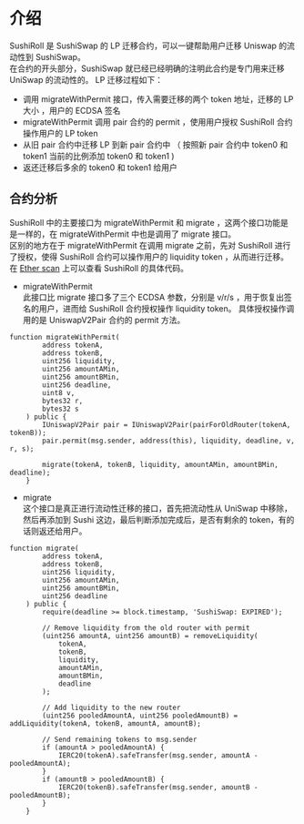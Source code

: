 # 介绍  
SushiRoll 是 SushiSwap 的 LP 迁移合约，可以一键帮助用户迁移 Uniswap 的流动性到 SushiSwap。   
在合约的开头部分，SushiSwap 就已经已经明确的注明此合约是专门用来迁移 UniSwap 的流动性的。
LP 迁移过程如下：  
- 调用 migrateWithPermit 接口，传入需要迁移的两个 token 地址，迁移的 LP 大小 ，用户的 ECDSA 签名    
- migrateWithPermit 调用 pair 合约的 permit ，使用用户授权 SushiRoll 合约操作用户的 LP token      
-  从旧 pair 合约中迁移 LP 到新 pair 合约中 （ 按照新 pair 合约中 token0 和 token1 当前的比例添加 token0 和 token1 )  
- 返还迁移后多余的 token0 和 token1 给用户   


## 合约分析  
SushiRoll 中的主要接口为  migrateWithPermit 和 migrate ，这两个接口功能是是一样的，在 migrateWithPermit 中也是调用了 migrate 接口。  
区别的地方在于 migrateWithPermit 在调用 migrate 之前，先对 SushiRoll 进行了授权，使得 SushiRoll 合约可以操作用户的 liquidity token ，从而进行迁移。 
在 [Ether scan](https://etherscan.io/address/0x14b2075e6d5993ae10df843f9979296f4b6100c6#code ) 上可以查看 SushiRoll 的具体代码。  


- migrateWithPermit  
此接口比 migrate 接口多了三个 ECDSA 参数，分别是 v/r/s ，用于恢复出签名的用户，进而给 SushiRoll 合约授权操作 liquidity token。 
具体授权操作调用的是 UniswapV2Pair 合约的 permit 方法。

```solidity
function migrateWithPermit(
        address tokenA,
        address tokenB,
        uint256 liquidity,
        uint256 amountAMin,
        uint256 amountBMin,
        uint256 deadline,
        uint8 v,
        bytes32 r,
        bytes32 s
    ) public {
        IUniswapV2Pair pair = IUniswapV2Pair(pairForOldRouter(tokenA, tokenB));
        pair.permit(msg.sender, address(this), liquidity, deadline, v, r, s);

        migrate(tokenA, tokenB, liquidity, amountAMin, amountBMin, deadline);
    }
```

- migrate  
这个接口是真正进行流动性迁移的接口，首先把流动性从 UniSwap 中移除，然后再添加到 Sushi 这边，最后判断添加完成后，是否有剩余的 token，有的话则返还给用户。
```solidity
function migrate(
        address tokenA,
        address tokenB,
        uint256 liquidity,
        uint256 amountAMin,
        uint256 amountBMin,
        uint256 deadline
    ) public {
        require(deadline >= block.timestamp, 'SushiSwap: EXPIRED');

        // Remove liquidity from the old router with permit
        (uint256 amountA, uint256 amountB) = removeLiquidity(
            tokenA,
            tokenB,
            liquidity,
            amountAMin,
            amountBMin,
            deadline
        );

        // Add liquidity to the new router
        (uint256 pooledAmountA, uint256 pooledAmountB) = addLiquidity(tokenA, tokenB, amountA, amountB);

        // Send remaining tokens to msg.sender
        if (amountA > pooledAmountA) {
            IERC20(tokenA).safeTransfer(msg.sender, amountA - pooledAmountA);
        }
        if (amountB > pooledAmountB) {
            IERC20(tokenB).safeTransfer(msg.sender, amountB - pooledAmountB);
        }
    }
```